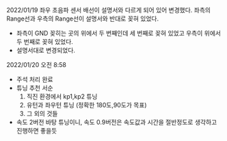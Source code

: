 
2022/01/19 좌우 초음파 센서 배선이 설명서와 다르게 되어 있어 변경했다. 
좌측의 Range선과 우측의 Range선이 설명서와 반대로 꽂혀 있었다.
- 좌측이 GND 꽂히는 곳의 위에서 두 번째인데 세 번째로 꽂혀 있었고 우측이 위에서 두 번째로 꽂혀 있었다. 
- 설명서대로 변경되었다. 

2022/01/20 오전 8:58 
- 주석 처리 완료
- 튜닝 추천 서순
  1. 직진 환경에서 kp1,kp2 튜닝
  2. 유턴과 좌우턴 튜닝 (정확한 180도,90도가 목표)
  3. 그 외의 것들 
- 속도 2버전 바탕 튜닝이니, 속도 0.9버전은 속도값과 시간을 절반정도로 생각하고 진행하면 좋을듯 

